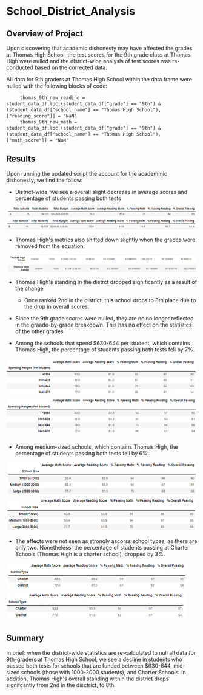 # School_District_Analysis

## Overview of Project
Upon discovering that academic dishonesty may have affected the grades at Thomas High School, the test scores for the 9th grade class at Thomas High were nulled and the district-wide analysis of test scores was re-conducted based on the corrected data.

All data for 9th graders at Thomas High School within the data frame were nulled with the following blocks of code:

         thomas_9th_new_reading = student_data_df.loc[(student_data_df["grade"] == "9th") & (student_data_df["school_name"] == "Thomas High School"), ["reading_score"]] = "NaN" 
         thomas_9th_new_math = student_data_df.loc[(student_data_df["grade"] == "9th") & (student_data_df["school_name"] == "Thomas High School"), ["math_score"]] = "NaN" 
  
## Results
Upon running the updated script the account for the academmic dishonesty, we find the follow:

  - District-wide, we see a overall slight decrease in average scores and percentage of students passing both tests

![Original](https://github.com/rscalise88/School_District_Analysis/blob/main/resources/SDA1.PNG)
![Updated](https://github.com/rscalise88/School_District_Analysis/blob/main/resources/SDA2.PNG)

  - Thomas High's metrics also shifted down slightly when the grades were removed from the equation:

![Original](https://github.com/rscalise88/School_District_Analysis/blob/main/resources/SDA3.PNG)
![Updated](https://github.com/rscalise88/School_District_Analysis/blob/main/resources/SDA4.PNG)

  - Thomas High's standing in the distrct dropped significantly as a result of the change
    - Once ranked 2nd in the district, this school drops to 8th place due to the drop in overall scores.
    
  - Since the 9th grade scores were nulled, they are no no longer reflected in the graade-by-grade breakdown.  This has no effect on the statistics of the other grades
 
  - Among the schools that spend $630-644 per student, which contains Thomas High, the percentage of students passing both tests fell by 7%.
 
![Original](https://github.com/rscalise88/School_District_Analysis/blob/main/resources/SDA5.PNG)
![Updated](https://github.com/rscalise88/School_District_Analysis/blob/main/resources/SDA6.PNG)

  - Among medium-sized schools, which contains Thomas High, the percentage of students passing both tests fell by 6%.

![Original](https://github.com/rscalise88/School_District_Analysis/blob/main/resources/SDA7.PNG)
![Updated](https://github.com/rscalise88/School_District_Analysis/blob/main/resources/SDA8.PNG)

  - The effects were not seen as strongly ascorss school types, as there are only two. Nonetheless, the percentage of students passing at Charter Schools (Thomas High is a charter school), dropped by 3%.

![Original](https://github.com/rscalise88/School_District_Analysis/blob/main/resources/SDA9.PNG)
![Updated](https://github.com/rscalise88/School_District_Analysis/blob/main/resources/SDA10.PNG)

## Summary 
In brief: when the district-wide statistics are re-calculated to null all data for 9th-graders at Thomas High School, we see a decline in students who passed both tests for schools that are funded between $630-644, mid-sized schools (those with 1000-2000 students), and Charter Schools.  In addition, Thomas High's overall standing within the district drops signifcantly from 2nd in the disctrict, to 8th.
